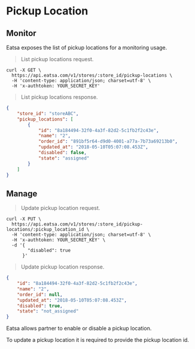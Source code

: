 # Pickup Location

## Monitor
Eatsa exposes the list of pickup locations for a monitoring usage. 

> List pickup locations request.
 
```shell
curl -X GET \
  https://api.eatsa.com/v1/stores/:store_id/pickup-locations \
  -H 'content-type: application/json; charset=utf-8' \
  -H 'x-authtoken: YOUR_SECRET_KEY'
```

> List pickup locations response.

```json
{
    "store_id": "storeABC",
    "pickup_locations": [
        {
            "id": "8a184494-32f0-4a3f-82d2-5c1fb2f2c43e",
            "name": "2",
            "order_id": "891bf5r64-d9d0-4001-a77a-7b73a69213b0",
            "updated_at": "2018-05-10T05:07:08.453Z",
            "disabled": false,
            "state": "assigned"
        }
    ]
}
```

## Manage
> Update pickup location request.

```shell
curl -X PUT \
  https://api.eatsa.com/v1/stores/:store_id/pickup-locations/:pickup_location_id \
  -H 'content-type: application/json; charset=utf-8' \
  -H 'x-authtoken: YOUR_SECRET_KEY' \
  -d '{
        "disabled": true
      }'
```

> Update pickup location response.

```json
{
    "id": "8a184494-32f0-4a3f-82d2-5c1fb2f2c43e",
    "name": "2",
    "order_id": null,
    "updated_at": "2018-05-10T05:07:08.453Z",
    "disabled": true,
    "state": "not_assigned"
}
```

Eatsa allows partner to enable or disable a pickup location.

To update a pickup location it is required to provide the pickup location id.

  
